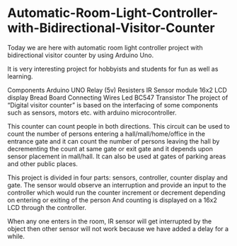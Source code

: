 # Automatic-Room-Light-Controller-with-Bidirectional-Visitor-Counter
Today we are here with automatic room light controller project 
with bidirectional visitor counter by using Arduino Uno. 

It is very interesting project for hobbyists and students for fun as well as learning.

Components
Arduino UNO
Relay (5v)
Resisters
IR Sensor module
16x2 LCD display
Bread Board
Connecting Wires
Led
BC547 Transistor
The project of “Digital visitor counter” is based on the 
interfacing of some components such as sensors, motors etc. with arduino microcontroller.

This counter can count people in both directions. This circuit can be used to count the number of persons entering a hall/mall/home/office in the entrance gate 
and it can count the number of persons leaving the hall by decrementing the count at same gate or exit gate and it depends upon sensor placement in mall/hall.
It can also be used at gates of parking areas and other public places.

This project is divided in four parts: sensors, controller, counter display and gate. 
The sensor would observe an interruption and provide an input to the controller 
which would run the counter increment or decrement depending on entering or exiting of the person
And counting is displayed on a 16x2 LCD through the controller.

When any one enters in the room, IR sensor will get interrupted by the object then other sensor will not work because we have added a delay for a while.


